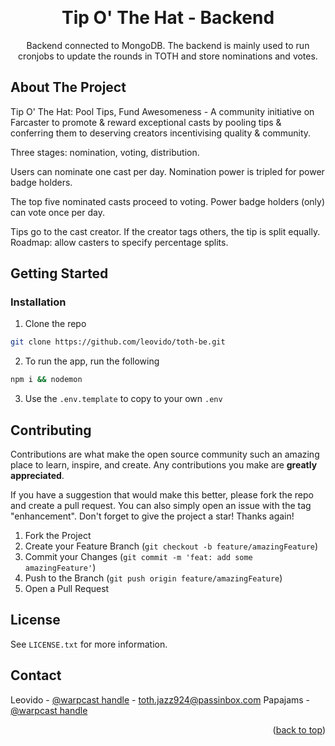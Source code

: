 <!-- Improved compatibility of back to top link: See: https://github.com/othneildrew/Best-README-Template/pull/73 -->
<a id="readme-top"></a>
<!--
*** Thanks for checking out the Best-README-Template. If you have a suggestion
*** that would make this better, please fork the repo and create a pull request
*** or simply open an issue with the tag "enhancement".
*** Don't forget to give the project a star!
*** Thanks again! Now go create something AMAZING! :D
-->

<!-- PROJECT LOGO -->
<br />
<div align="center">

<h1 align="center">Tip O' The Hat - Backend</h1>

  <p align="center">
    Backend connected to MongoDB.
    The backend is mainly used to run cronjobs to update the rounds in TOTH and store nominations and votes.
  </p>
</div>


<!-- ABOUT THE PROJECT -->
## About The Project

Tip O' The Hat: Pool Tips, Fund Awesomeness - A community initiative on Farcaster to promote & reward exceptional casts by pooling tips & conferring them to deserving creators incentivising quality & community.

Three stages: nomination, voting, distribution.

Users can nominate one cast per day. Nomination power is tripled for power badge holders.

The top five nominated casts proceed to voting. Power badge holders (only) can vote once per day.

Tips go to the cast creator. If the creator tags others, the tip is split equally. Roadmap: allow casters to specify percentage splits.

<!-- GETTING STARTED -->
## Getting Started

### Installation

1. Clone the repo
```sh
git clone https://github.com/leovido/toth-be.git
```
2. To run the app, run the following
  ```sh
  npm i && nodemon
  ```
3. Use the `.env.template` to copy to your own `.env`


<!-- CONTRIBUTING -->
## Contributing

Contributions are what make the open source community such an amazing place to learn, inspire, and create. Any contributions you make are **greatly appreciated**.

If you have a suggestion that would make this better, please fork the repo and create a pull request. You can also simply open an issue with the tag "enhancement".
Don't forget to give the project a star! Thanks again!

1. Fork the Project
2. Create your Feature Branch (`git checkout -b feature/amazingFeature`)
3. Commit your Changes (`git commit -m 'feat: add some amazingFeature'`)
4. Push to the Branch (`git push origin feature/amazingFeature`)
5. Open a Pull Request


<!-- LICENSE -->
## License

See `LICENSE.txt` for more information.


<!-- CONTACT -->
## Contact

Leovido - [@warpcast handle](https://warpcast.com/leovido.eth) - toth.jazz924@passinbox.com
Papajams - [@warpcast handle](https://warpcast.com/papa)

<p align="right">(<a href="#readme-top">back to top</a>)</p>
